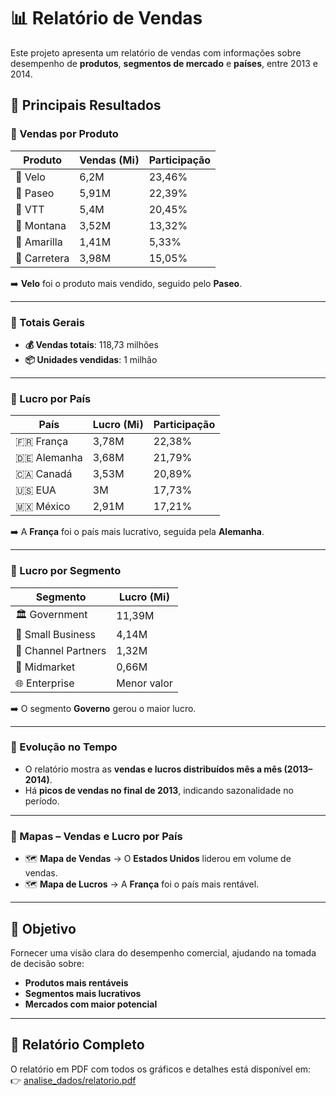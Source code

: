 
# 📊 Relatório de Vendas  

Este projeto apresenta um relatório de vendas com informações sobre desempenho de **produtos**, **segmentos de mercado** e **países**, entre 2013 e 2014.  

## 📌 Principais Resultados  

### 🔹 Vendas por Produto  
| Produto   | Vendas (Mi) | Participação |
|-----------|-------------|--------------|
| 🚴 Velo      | 6,2M        | 23,46%       |
| 🚴 Paseo     | 5,91M       | 22,39%       |
| 🚴 VTT       | 5,4M        | 20,45%       |
| 🚴 Montana   | 3,52M       | 13,32%       |
| 🚴 Amarilla  | 1,41M       | 5,33%        |
| 🚴 Carretera | 3,98M       | 15,05%       |

➡️ **Velo** foi o produto mais vendido, seguido pelo **Paseo**.  

---

### 🔹 Totais Gerais  
- **💰 Vendas totais**: 118,73 milhões  
- **📦 Unidades vendidas**: 1 milhão  

---

### 🔹 Lucro por País  
| País       | Lucro (Mi) | Participação |
|------------|------------|--------------|
| 🇫🇷 França     | 3,78M       | 22,38%       |
| 🇩🇪 Alemanha   | 3,68M       | 21,79%       |
| 🇨🇦 Canadá     | 3,53M       | 20,89%       |
| 🇺🇸 EUA        | 3M          | 17,73%       |
| 🇲🇽 México     | 2,91M       | 17,21%       |

➡️ A **França** foi o país mais lucrativo, seguida pela **Alemanha**.  

---

### 🔹 Lucro por Segmento  
| Segmento          | Lucro (Mi) |
|-------------------|------------|
| 🏛️ Government      | 11,39M     |
| 🏢 Small Business  | 4,14M      |
| 🤝 Channel Partners| 1,32M      |
| 💼 Midmarket       | 0,66M      |
| 🌐 Enterprise      | Menor valor|

➡️ O segmento **Governo** gerou o maior lucro.  

---

### 🔹 Evolução no Tempo  
- O relatório mostra as **vendas e lucros distribuídos mês a mês (2013–2014)**.  
- Há **picos de vendas no final de 2013**, indicando sazonalidade no período.  

---

### 🔹 Mapas – Vendas e Lucro por País  
- 🗺️ **Mapa de Vendas** → O **Estados Unidos** liderou em volume de vendas.  
- 🗺️ **Mapa de Lucros** → A **França** foi o país mais rentável.  

---

## 🚀 Objetivo  
Fornecer uma visão clara do desempenho comercial, ajudando na tomada de decisão sobre:  
- **Produtos mais rentáveis**  
- **Segmentos mais lucrativos**  
- **Mercados com maior potencial**  

---

## 📄 Relatório Completo  
O relatório em PDF com todos os gráficos e detalhes está disponível em:  
👉 [analise_dados/relatorio.pdf](analise_dados/relatorio.pdf)  

